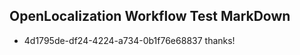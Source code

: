 ## OpenLocalization Workflow Test MarkDown
* 4d1795de-df24-4224-a734-0b1f76e68837 thanks!

<!--HONumber=Jul16_HO4-->


